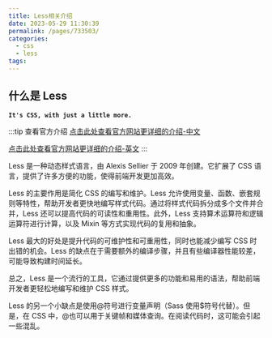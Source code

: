 ```yaml
---
title: Less相关介绍
date: 2023-05-29 11:30:39
permalink: /pages/733503/
categories:
  - css
  - less
tags:
---
```


## 什么是 Less

**`It's CSS, with just a little more.`**

:::tip 查看官方介绍
[点击此处查看官方网站更详细的介绍-中文](https://less.bootcss.com/)

[点击此处查看官方网站更详细的介绍-英文](https://lesscss.org/)
:::

Less 是一种动态样式语言，由 Alexis Sellier 于 2009 年创建。它扩展了 CSS 语言，提供了许多方便的功能，使得前端开发更加高效。

Less 的主要作用是简化 CSS 的编写和维护。Less 允许使用变量、函数、嵌套规则等特性，帮助开发者更快地编写样式代码。通过将样式代码拆分成多个文件并合并，Less 还可以提高代码的可读性和重用性。此外，Less 支持算术运算符和逻辑运算符进行计算，以及 Mixin 等方式实现代码的复用和抽象。

Less 最大的好处是提升代码的可维护性和可重用性，同时也能减少编写 CSS 时出错的机会。Less 的缺点在于需要额外的编译步骤，并且有些编译器性能较差，可能导致构建时间延长。

总之，Less 是一个流行的工具，它通过提供更多的功能和易用的语法，帮助前端开发者更轻松地编写和维护 CSS 样式。

Less 的另一个小缺点是使用@符号进行变量声明（Sass 使用$符号代替）。但是，在 CSS 中，@也可以用于关键帧和媒体查询。在阅读代码时，这可能会引起一些混乱。
